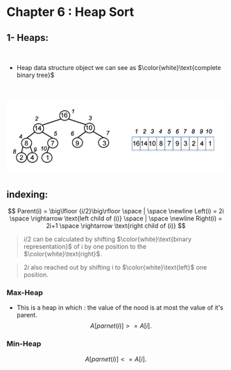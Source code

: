 # Chapter 6 : Heap Sort

## 1- Heaps: 

<br>

- Heap data structure object we can see as $\color{white}\text{complete binary tree}$

<br>

<p align="center">
  <img src="https://github.com/sayedgamal99/INTRO-TO-ALGORITHMS/blob/main/Exercises/Images/max_heap.png?raw=true" alt="alt text">
</p>


## indexing:


$$
Parent(i) = \big\lfloor {i/2}\big\rfloor \space | \space \newline
Left(i) = 2i \space \rightarrow \text{left child of (i)} \space | \space \newline
Right(i) = 2i+1 \space \rightarrow \text{right child of (i)}
$$

> $i/2$ can be calculated by shifting $\color{white}\text{binary representation}$ of i by one position to the $\color{white}\text{right}$.

> $2i$ also reached out by shifting i to $\color{white}\text{left}$ one position.


### Max-Heap
- This is a heap in which : the value of the nood is at most the value of it's parent. 
$$A[parnet(i)]>=A[i].$$

### Min-Heap
$$A[parnet(i)]<=A[i].$$

